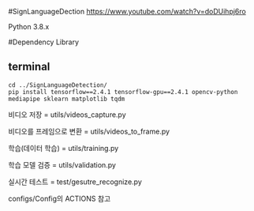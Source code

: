 #SignLanguageDection
https://www.youtube.com/watch?v=doDUihpj6ro

Python 3.8.x

#Dependency Library
<h2>terminal</h2>

    cd ../SignLanguageDetection/
    pip install tensorflow==2.4.1 tensorflow-gpu==2.4.1 opencv-python mediapipe sklearn matplotlib tqdm


비디오 저장 = utils/videos_capture.py

비디오를 프레임으로 변환 = utils/videos_to_frame.py

학습(데이터 학습) = utils/training.py

학습 모델 검증 = utils/validation.py

실시간 테스트 = test/gesutre_recognize.py

configs/Config의 ACTIONS 참고